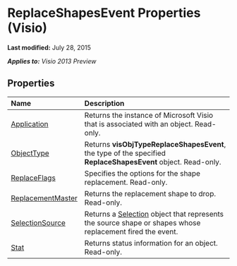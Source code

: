 
# ReplaceShapesEvent Properties (Visio)

 **Last modified:** July 28, 2015

 _**Applies to:** Visio 2013 Preview_

## Properties



|**Name**|**Description**|
|:-----|:-----|
| [Application](0013ed13-7912-ecaf-7962-73c5145a3dd5.md)|Returns the instance of Microsoft Visio that is associated with an object. Read-only.|
| [ObjectType](bcc442f0-aa4e-cd5a-d116-f3fb74459927.md)|Returns  **visObjTypeReplaceShapesEvent**, the type of the specified  **ReplaceShapesEvent** object. Read-only.|
| [ReplaceFlags](d0d00891-c794-bd0c-d37e-1ab98c92beab.md)|Specifies the options for the shape replacement. Read-only.|
| [ReplacementMaster](326a1889-8952-b4ac-c5c0-ac4470257c06.md)|Returns the replacement shape to drop. Read-only.|
| [SelectionSource](f81c0b66-b63b-fc7c-1769-d56a17d5cf78.md)|Returns a  [Selection](e5734140-6dbe-7de8-9695-1a22fb4ac628.md) object that represents the source shape or shapes whose replacement fired the event.|
| [Stat](96f3d382-5dda-7f93-088d-96edc831cd7c.md)|Returns status information for an object. Read-only.|
